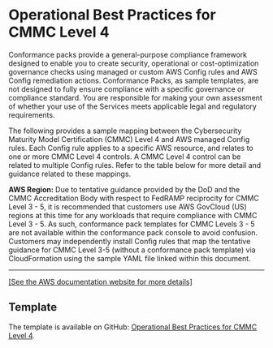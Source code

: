 # Operational Best Practices for CMMC Level 4<a name="operational-best-practices-for-cmmc_level_4"></a>

Conformance packs provide a general\-purpose compliance framework designed to enable you to create security, operational or cost\-optimization governance checks using managed or custom AWS Config rules and AWS Config remediation actions\. Conformance Packs, as sample templates, are not designed to fully ensure compliance with a specific governance or compliance standard\. You are responsible for making your own assessment of whether your use of the Services meets applicable legal and regulatory requirements\.

The following provides a sample mapping between the Cybersecurity Maturity Model Certification \(CMMC\) Level 4 and AWS managed Config rules\. Each Config rule applies to a specific AWS resource, and relates to one or more CMMC Level 4 controls\. A CMMC Level 4 control can be related to multiple Config rules\. Refer to the table below for more detail and guidance related to these mappings\.

**AWS Region:** Due to tentative guidance provided by the DoD and the CMMC Accreditation Body with respect to FedRAMP reciprocity for CMMC Level 3 \- 5, it is recommended that customers use AWS GovCloud \(US\) regions at this time for any workloads that require compliance with CMMC Level 3 \- 5\. As such, conformance pack templates for CMMC Levels 3 \- 5 are not available within the conformance pack console to avoid confusion\. Customers may independently install Config rules that map the tentative guidance for CMMC Level 3\-5 \(without a conformance pack template\) via CloudFormation using the sample YAML file linked within this document\.


****  
[\[See the AWS documentation website for more details\]](http://docs.aws.amazon.com/config/latest/developerguide/operational-best-practices-for-cmmc_level_4.html)

## Template<a name="cmmc_level_4-conformance-pack-sample"></a>

The template is available on GitHub: [Operational Best Practices for CMMC Level 4](https://github.com/awslabs/aws-config-rules/blob/master/aws-config-conformance-packs/Operational-Best-Practices-for-CMMC-Level-4.yaml)\.